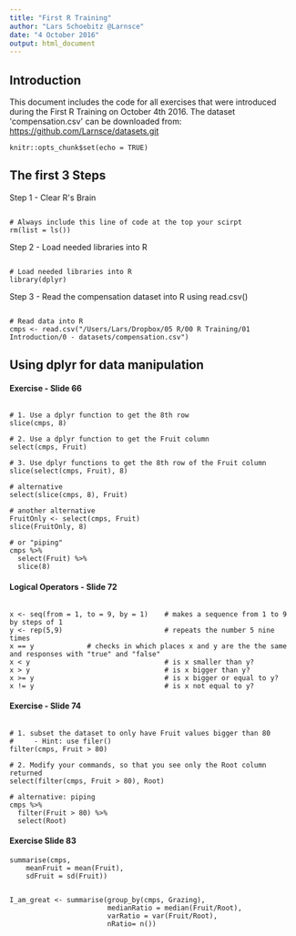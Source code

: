 ```yaml
---
title: "First R Training"
author: "Lars Schoebitz @Larnsce"
date: "4 October 2016"
output: html_document
---
```


## Introduction

This document includes the code for all exercises that were introduced during the First R Training on October 4th 2016. The dataset 'compensation.csv' can be downloaded from: https://github.com/Larnsce/datasets.git

```{r setup, include=FALSE}
knitr::opts_chunk$set(echo = TRUE)
```
## The first 3 Steps

Step 1 - Clear R's Brain
```{r, echo = TRUE,  message = FALSE, warning = FALSE}

# Always include this line of code at the top your scirpt
rm(list = ls()) 

```

Step 2 - Load needed libraries into R
```{r, echo = TRUE,  message = FALSE, warning = FALSE}

# Load needed libraries into R
library(dplyr) 

```

Step 3 - Read the compensation dataset into R using read.csv()
```{r, echo = FALSE,  message = FALSE, warning = FALSE}

# Read data into R
cmps <- read.csv("/Users/Lars/Dropbox/05 R/00 R Training/01 Introduction/0 - datasets/compensation.csv")

```

## Using dplyr for data manipulation

#### Exercise - Slide 66

```{r, echo = TRUE, eval = FALSE,  message = FALSE, warning = FALSE}

# 1. Use a dplyr function to get the 8th row
slice(cmps, 8)

# 2. Use a dplyr function to get the Fruit column
select(cmps, Fruit)

# 3. Use dplyr functions to get the 8th row of the Fruit column
slice(select(cmps, Fruit), 8)

# alternative
select(slice(cmps, 8), Fruit)

# another alternative
FruitOnly <- select(cmps, Fruit)
slice(FruitOnly, 8)

# or "piping"
cmps %>%
  select(Fruit) %>%
  slice(8)

```

#### Logical Operators - Slide 72

```{r, echo = TRUE, eval = FALSE,  message = FALSE, warning = FALSE}

x <- seq(from = 1, to = 9, by = 1)    # makes a sequence from 1 to 9 by steps of 1
y <- rep(5,9)                         # repeats the number 5 nine times
x == y             # checks in which places x and y are the the same and responses with "true" and "false"
x < y                                 # is x smaller than y?
x > y                                 # is x bigger than y?
x >= y                                # is x bigger or equal to y?
x != y                                # is x not equal to y?

```

#### Exercise - Slide 74

```{r, echo = TRUE, eval = FALSE,  message = FALSE, warning = FALSE}

# 1. subset the dataset to only have Fruit values bigger than 80
#     - Hint: use filer()
filter(cmps, Fruit > 80)

# 2. Modify your commands, so that you see only the Root column returned
select(filter(cmps, Fruit > 80), Root)

# alternative: piping
cmps %>%
  filter(Fruit > 80) %>%
  select(Root)

```

#### Exercise Slide 83

```{r, echo = TRUE, eval = TRUE,  message = FALSE, warning = FALSE}
summarise(cmps, 
	meanFruit = mean(Fruit),
	sdFruit = sd(Fruit))

```


```{r, echo = FALSE, eval = FALSE,  message = FALSE, warning = FALSE}

I_am_great <- summarise(group_by(cmps, Grazing), 
                        medianRatio = median(Fruit/Root),
                        varRatio = var(Fruit/Root),
                        nRatio= n())

```



